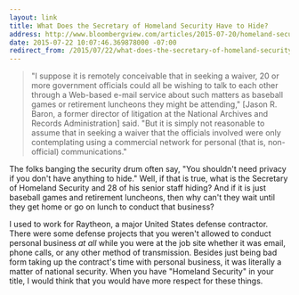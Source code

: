 ```yaml
---
layout: link
title: What Does the Secretary of Homeland Security Have to Hide?
address: http://www.bloombergview.com/articles/2015-07-20/homeland-security-leaders-bent-rules-on-private-e-mail
date: 2015-07-22 10:07:46.369878000 -07:00
redirect_from: /2015/07/22/what-does-the-secretary-of-homeland-security-have-to-hide.html
---
```


> "I suppose it is remotely conceivable that in seeking a waiver, 20 or more government officials could all be wishing to talk to each other through a Web-based e-mail service about such matters as baseball games or retirement luncheons they might be attending," [Jason R. Baron, a former director of litigation at the National Archives and Records Administration] said. "But it is simply not reasonable to assume that in seeking a waiver that the officials involved were only contemplating using a commercial network for personal (that is, non-official) communications."

The folks banging the security drum often say, "You shouldn't need privacy if you don't have anything to hide." Well, if that is true, what is the Secretary of Homeland Security and 28 of his senior staff hiding? And if it is just baseball games and retirement luncheons, then why can't they wait until they get home or go on lunch to conduct that business?

I used to work for Raytheon, a major United States defense contractor. There were some defense projects that you weren't allowed to conduct personal business *at all* while you were at the job site whether it was email, phone calls, or any other method of transmission. Besides just being bad form taking up the contract's time with personal business, it was literally a matter of national security. When you have "Homeland Security" in your title, I would think that you would have more respect for these things.
